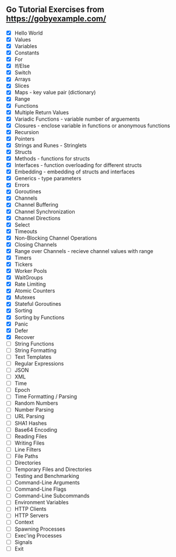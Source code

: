 ## Go Tutorial Exercises from https://gobyexample.com/
- [x] Hello World
- [x] Values
- [x] Variables
- [x] Constants
- [x] For
- [x] If/Else
- [x] Switch
- [x] Arrays
- [x] Slices
- [x] Maps - key value pair (dictionary)
- [x] Range
- [x] Functions
- [x] Multiple Return Values
- [x] Variadic Functions - variable number of arguements
- [x] Closures - enclose variable in functions or anonymous functions
- [x] Recursion
- [x] Pointers
- [x] Strings and Runes - Stringlets
- [x] Structs
- [x] Methods - functions for structs
- [x] Interfaces - function overloading for different structs
- [x] Embedding - embedding of structs and interfaces
- [x] Generics - type parameters
- [x] Errors
- [x] Goroutines
- [x] Channels
- [x] Channel Buffering
- [x] Channel Synchronization
- [x] Channel Directions
- [x] Select
- [x] Timeouts
- [x] Non-Blocking Channel Operations
- [x] Closing Channels
- [x] Range over Channels - recieve channel values with range
- [x] Timers
- [x] Tickers
- [x] Worker Pools
- [x] WaitGroups
- [x] Rate Limiting
- [x] Atomic Counters
- [x] Mutexes
- [x] Stateful Goroutines
- [x] Sorting
- [x] Sorting by Functions
- [x] Panic
- [x] Defer
- [x] Recover
- [ ] String Functions
- [ ] String Formatting
- [ ] Text Templates
- [ ] Regular Expressions
- [ ] JSON
- [ ] XML
- [ ] Time
- [ ] Epoch
- [ ] Time Formatting / Parsing
- [ ] Random Numbers
- [ ] Number Parsing
- [ ] URL Parsing
- [ ] SHA1 Hashes
- [ ] Base64 Encoding
- [ ] Reading Files
- [ ] Writing Files
- [ ] Line Filters
- [ ] File Paths
- [ ] Directories
- [ ] Temporary Files and Directories
- [ ] Testing and Benchmarking
- [ ] Command-Line Arguments
- [ ] Command-Line Flags
- [ ] Command-Line Subcommands
- [ ] Environment Variables
- [ ] HTTP Clients
- [ ] HTTP Servers
- [ ] Context
- [ ] Spawning Processes
- [ ] Exec'ing Processes
- [ ] Signals
- [ ] Exit
